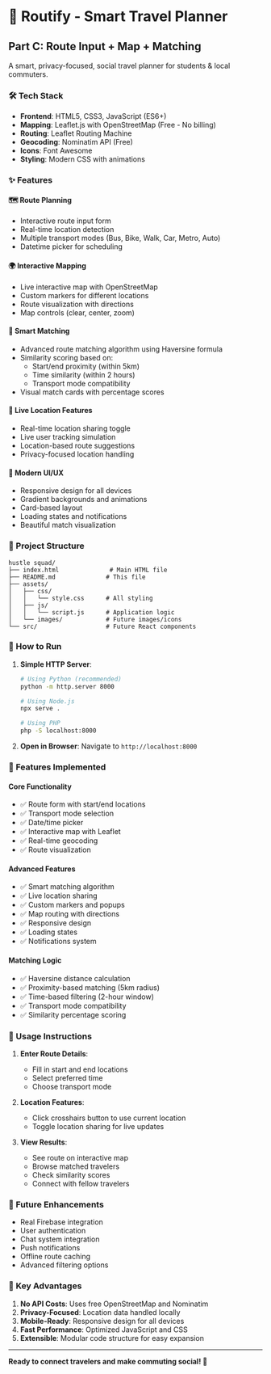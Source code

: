 # 🚀 Routify - Smart Travel Planner

## Part C: Route Input + Map + Matching

A smart, privacy-focused, social travel planner for students & local commuters.

### 🛠️ Tech Stack
- **Frontend**: HTML5, CSS3, JavaScript (ES6+)
- **Mapping**: Leaflet.js with OpenStreetMap (Free - No billing)
- **Routing**: Leaflet Routing Machine
- **Geocoding**: Nominatim API (Free)
- **Icons**: Font Awesome
- **Styling**: Modern CSS with animations

### ✨ Features

#### 🗺️ Route Planning
- Interactive route input form
- Real-time location detection
- Multiple transport modes (Bus, Bike, Walk, Car, Metro, Auto)
- Datetime picker for scheduling

#### 🌍 Interactive Mapping
- Live interactive map with OpenStreetMap
- Custom markers for different locations
- Route visualization with directions
- Map controls (clear, center, zoom)

#### 🤝 Smart Matching
- Advanced route matching algorithm using Haversine formula
- Similarity scoring based on:
  - Start/end proximity (within 5km)
  - Time similarity (within 2 hours)
  - Transport mode compatibility
- Visual match cards with percentage scores

#### 📍 Live Location Features
- Real-time location sharing toggle
- Live user tracking simulation
- Location-based route suggestions
- Privacy-focused location handling

#### 🎨 Modern UI/UX
- Responsive design for all devices
- Gradient backgrounds and animations
- Card-based layout
- Loading states and notifications
- Beautiful match visualization

### 📁 Project Structure

```
hustle squad/
├── index.html              # Main HTML file
├── README.md              # This file
├── assets/
│   ├── css/
│   │   └── style.css      # All styling
│   ├── js/
│   │   └── script.js      # Application logic
│   └── images/            # Future images/icons
└── src/                   # Future React components
```

### 🚀 How to Run

1. **Simple HTTP Server**:
   ```bash
   # Using Python (recommended)
   python -m http.server 8000
   
   # Using Node.js
   npx serve .
   
   # Using PHP
   php -S localhost:8000
   ```

2. **Open in Browser**:
   Navigate to `http://localhost:8000`

### 🔧 Features Implemented

#### Core Functionality
- ✅ Route form with start/end locations
- ✅ Transport mode selection
- ✅ Date/time picker
- ✅ Interactive map with Leaflet
- ✅ Real-time geocoding
- ✅ Route visualization

#### Advanced Features
- ✅ Smart matching algorithm
- ✅ Live location sharing
- ✅ Custom markers and popups
- ✅ Map routing with directions
- ✅ Responsive design
- ✅ Loading states
- ✅ Notifications system

#### Matching Logic
- ✅ Haversine distance calculation
- ✅ Proximity-based matching (5km radius)
- ✅ Time-based filtering (2-hour window)
- ✅ Transport mode compatibility
- ✅ Similarity percentage scoring

### 🎯 Usage Instructions

1. **Enter Route Details**:
   - Fill in start and end locations
   - Select preferred time
   - Choose transport mode

2. **Location Features**:
   - Click crosshairs button to use current location
   - Toggle location sharing for live updates

3. **View Results**:
   - See route on interactive map
   - Browse matched travelers
   - Check similarity scores
   - Connect with fellow travelers

### 🔄 Future Enhancements

- Real Firebase integration
- User authentication
- Chat system integration
- Push notifications
- Offline route caching
- Advanced filtering options

### 🌟 Key Advantages

1. **No API Costs**: Uses free OpenStreetMap and Nominatim
2. **Privacy-Focused**: Location data handled locally
3. **Mobile-Ready**: Responsive design for all devices
4. **Fast Performance**: Optimized JavaScript and CSS
5. **Extensible**: Modular code structure for easy expansion

---

**Ready to connect travelers and make commuting social! 🚀**

